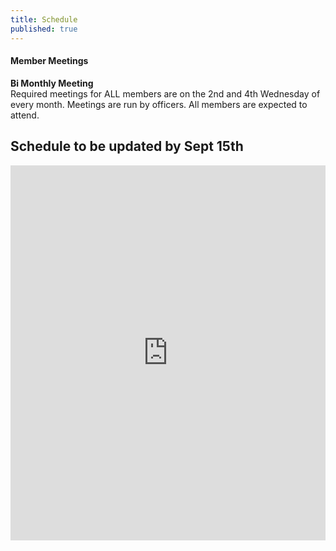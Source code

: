 ```yaml
---
title: Schedule
published: true
---
```


#### Member Meetings
**Bi Monthly Meeting**  
Required meetings for ALL members are on the 2nd and 4th Wednesday of every month.
Meetings are run by officers. All members are expected to attend.

## Schedule to be updated by Sept 15th

<iframe src="https://calendar.google.com/calendar/embed?title=StuCo&amp;showTitle=0&amp;showPrint=0&amp;showCalendars=0&amp;showTz=0&amp;height=600&amp;wkst=1&amp;bgcolor=%23FFFFFF&amp;src=cpphsstuco%40gmail.com&amp;color=%23ffcc00&amp;src=cppschooldistrict%40gmail.com&amp;color=%23711616&amp;ctz=America%2FNew_York" style="border-width:0" width="100%" height="600" frameborder="0" scrolling="no"></iframe>
